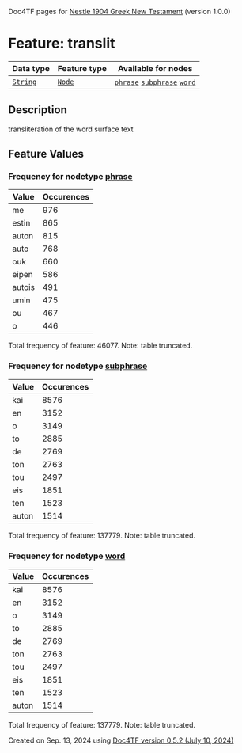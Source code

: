 Doc4TF pages for [Nestle 1904 Greek New Testament](https://github.com/saulocantanhede/tfgreek2/releases/download/1.0.0/tf-1.0.0.zip) (version 1.0.0)
# Feature: translit
Data type|Feature type|Available for nodes
---|---|---
[`String`](featuresbydatatype.md#string)|[`Node`](featuresbytype.md#node)| [`phrase`](featuresbynodetype.md#phrase)  [`subphrase`](featuresbynodetype.md#subphrase)  [`word`](featuresbynodetype.md#word) 
## Description
transliteration of the word surface text
## Feature Values
### Frequency for nodetype [phrase](featuresbynodetype.md#phrase)
Value|Occurences
---|---
me|976
estin|865
auton|815
auto|768
ouk|660
eipen|586
autois|491
umin|475
ou|467
o|446

Total frequency of feature: 46077. Note: table truncated.
 ### Frequency for nodetype [subphrase](featuresbynodetype.md#subphrase)
Value|Occurences
---|---
kai|8576
en|3152
o|3149
to|2885
de|2769
ton|2763
tou|2497
eis|1851
ten|1523
auton|1514

Total frequency of feature: 137779. Note: table truncated.
 ### Frequency for nodetype [word](featuresbynodetype.md#word)
Value|Occurences
---|---
kai|8576
en|3152
o|3149
to|2885
de|2769
ton|2763
tou|2497
eis|1851
ten|1523
auton|1514

Total frequency of feature: 137779. Note: table truncated.
  

Created on Sep. 13, 2024 using [Doc4TF version 0.5.2 (July 10, 2024)](https://github.com/tonyjurg/Doc4TF/blob/main/CreateFeatureDoc.ipynb) 